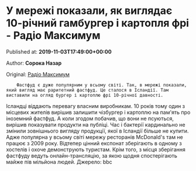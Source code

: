 
# У мережі показали, як виглядає 10-річний гамбургер і картопля фрі - Радіо Максимум

Published at: **2019-11-03T17:49:00+00:00**

Author: **Сорока Назар**

Original: [Радіо Максимум](https://maximum.fm/u-merezhi-pokazali-yak-viglyadaye-10-richnij-gamburger-i-kartoplya-fri_n168996)


        Фастфуд є дуже популярним у всьому світі. Так, в мережі показали, який вигляд має раритетний фастфуд. Це сталося в Ісландії. Там виставили на огляд бургер і картоплю фрі 10-річної давності.
      
Ісландці віддають перевагу власним виробникам. 10 років тому один з місцевих жителів вирішив залишити чізбургер і картоплю на пам'ять про іноземний фастфуд. А коли згодом побачив, що вони не псуються, вирішив показувати продукти на публіці.
Час і бактерії кардинально не змінили зовнішнього вигляду продукції, якої в Ісландії більше не купити. Адже популярна у всьому світі мережу ресторанів McDonald's там не працює з 2009 року.
Відтепер цінний експонат зберігають в одному з хостелів і охоче демонструють туристам. Крім того, з місця зберігання фастфуду ведуть онлайн-трансляцію, за якою щодня спостерігають майже пів мільйона людей.
Джерело: bbc
